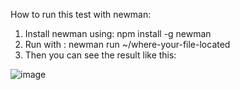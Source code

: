 How to run this test with newman:

1. Install newman using: npm install -g newman
2. Run with : newman run ~/where-your-file-located
3. Then you can see the result like this:

![image](https://user-images.githubusercontent.com/67663013/213348056-12b5c76b-ab89-4aff-96be-7f41184478b3.png)
